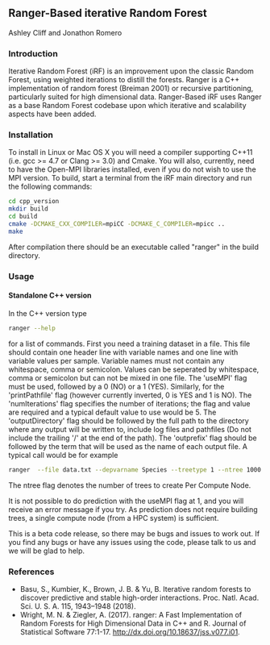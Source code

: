 ## Ranger-Based iterative Random Forest
Ashley Cliff and Jonathon Romero

### Introduction
Iterative Random Forest (iRF) is an improvement upon the classic Random Forest, using weighted iterations to distill the forests. Ranger is a C++ implementation of random forest (Breiman 2001) or recursive partitioning, particularly suited for high dimensional data. Ranger-Based iRF uses Ranger as a base Random Forest codebase upon which iterative and scalability aspects have been added.

### Installation
To install in Linux or Mac OS X you will need a compiler supporting C++11 (i.e. gcc >= 4.7 or Clang >= 3.0) and Cmake. You will also, currently, need to have the Open-MPI libraries installed, even if you do not wish to use the MPI version. To build, start a terminal from the iRF main directory and run the following commands:

```bash
cd cpp_version
mkdir build
cd build
cmake -DCMAKE_CXX_COMPILER=mpiCC -DCMAKE_C_COMPILER=mpicc ..
make
```

After compilation there should be an executable called "ranger" in the build directory. 

### Usage
#### Standalone C++ version
In the C++ version type 

```bash
ranger --help 
```

for a list of commands. First you need a training dataset in a file. This file should contain one header line with variable names and one line with variable values per sample. Variable names must not contain any whitespace, comma or semicolon. Values can be seperated by whitespace, comma or semicolon but can not be mixed in one file. The 'useMPI' flag must be used, followed by a 0 (NO) or a 1 (YES). Similarly, for the 'printPathfile' flag (however currently inverted, 0 is YES and 1 is NO). The 'numIterations' flag specifies the number of iterations; the flag and value are required and a typical default value to use would be 5. The 'outputDirectory' flag should be followed by the full path to the directory where any output will be written to, include log files and pathfiles (Do not include the trailing '/' at the end of the path). The 'outprefix' flag should be followed by the term that will be used as the name of each output file. A typical call would be for example

```bash
ranger  --file data.txt --depvarname Species --treetype 1 --ntree 1000 --nthreads 4 --useMPI 1 --numIterations 5 --outputDirectory /Users/user/Desktop -outprefix testRun --printPathfile 0
```

The ntree flag denotes the number of trees to create Per Compute Node.

It is not possible to do prediction with the useMPI flag at 1, and you will receive an error message if you try. As prediction does not require building trees, a single compute node (from a HPC system) is sufficient.

This is a beta code release, so there may be bugs and issues to work out. If you find any bugs or have any issues using the code, please talk to us and we will be glad to help. 

### References
* Basu, S., Kumbier, K., Brown, J. B. & Yu, B. Iterative random forests to discover predictive and stable high-order interactions. Proc. Natl. Acad. Sci. U. S. A. 115, 1943–1948 (2018).
* Wright, M. N. & Ziegler, A. (2017). ranger: A Fast Implementation of Random Forests for High Dimensional Data in C++ and R. Journal of Statistical Software 77:1-17. http://dx.doi.org/10.18637/jss.v077.i01.

